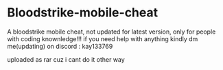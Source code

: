 # Bloodstrike-mobile-cheat

A bloodstrike mobile cheat, not updated for latest version, only for people with coding knownledge!!!
if you need help with anything kindly dm me(updating) on discord : kay133769

uploaded as rar cuz i cant do it other way
